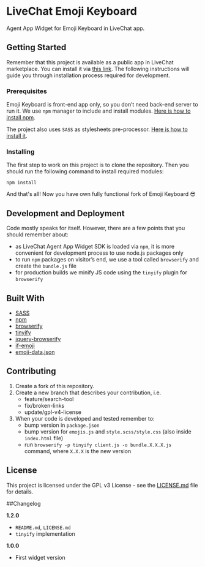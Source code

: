 # LiveChat Emoji Keyboard

Agent App Widget for Emoji Keyboard in LiveChat app.

## Getting Started

Remember that this project is available as a public app in LiveChat marketplace. You can install it via [this link](https://my.livechatinc.com/settings/apps?install=NxBGpEfqXnnBFKeF). The following instructions will guide you through installation process required for development.

### Prerequisites

Emoji Keyboard is front-end app only, so you don’t need back-end server to run it. We use `npm` manager to include and install modules. [Here is how to install npm](https://www.npmjs.com/get-npm).

The project also uses `SASS` as stylesheets pre-processor. [Here is how to install it](https://sass-lang.com/install).

### Installing

The first step to work on this project is to clone the repository. Then you should run the following command to install required modules:

```
npm install
```

And that's all! Now you have own fully functional fork of Emoji Keyboard 😎

## Development and Deployment

Code mostly speaks for itself. However, there are a few points that you should remember about:
* as LiveChat Agent App Widget SDK is loaded via `npm`, it is more convenient for development process to use node.js packages only
* to run `npm` packages on visitor’s end, we use a tool called `browserify` and create the `bundle.js` file
* for production builds we minify JS code using the `tinyify` plugin for `browserify` 

## Built With

* [SASS](https://sass-lang.com/)
* [npm](https://www.npmjs.com/)
* [browserify](http://browserify.org/)
* [tinyify](https://github.com/browserify/tinyify)
* [jquery-browserify](https://www.npmjs.com/package/jquery-browserify)
* [if-emoji](https://www.npmjs.com/package/if-emoji)
* [emoji-data.json](https://github.com/iamcal/emoji-data)

## Contributing

1. Create a fork of this repository.
2. Create a new branch that describes your contribution, i.e.
    - feature/search-tool
    - fix/broken-links
    - update/gpl-v4-license
3. When your code is developed and tested remember to:
    - bump version in `package.json`
    - bump version for `emojis.js` and `style.scss/style.css` (also inside `index.html` file)
    - run `browserify -p tinyify client.js -o bundle.X.X.X.js` command, where `X.X.X` is the new version

## License

This project is licensed under the GPL v3 License - see the [LICENSE.md](LICENSE.md) file for details.

##Changelog

**1.2.0**
* `README.md`, `LICENSE.md`
* `tinyify` implementation

**1.0.0**
* First widget version